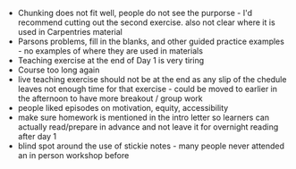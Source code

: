 - Chunking does not fit well, people do not see the purporse - I'd recommend cutting out the second exercise. also not clear where it is used in Carpentries material
- Parsons problems, fill in the blanks, and other guided practice examples - no examples of where they are used in materials
- Teaching exercise at the end of Day 1 is very tiring
- Course too long again
- live teaching exercise should not be at the end as any slip of the chedule leaves not enough time for that exercise - could be moved to earlier in the afternoon to have more breakout / group work
- people liked episodes on motivation, equity, accessibility
- make sure homework is mentioned in the intro letter so learners can actually read/prepare in advance and not leave it for overnight reading after day 1
- blind spot around the use of stickie notes - many people never attended an in person workshop before
